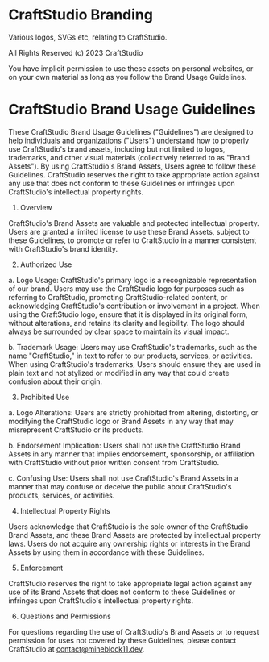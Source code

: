 # CraftStudio Branding

Various logos, SVGs etc, relating to CraftStudio.

All Rights Reserved (c) 2023 CraftStudio

You have implicit permission to use these assets on personal websites, or on your own material as long as you follow the Brand Usage Guidelines.

# CraftStudio Brand Usage Guidelines

These CraftStudio Brand Usage Guidelines ("Guidelines") are designed to help individuals and organizations ("Users") understand how to properly use CraftStudio's brand assets, including but not limited to logos, trademarks, and other visual materials (collectively referred to as "Brand Assets"). By using CraftStudio's Brand Assets, Users agree to follow these Guidelines. CraftStudio reserves the right to take appropriate action against any use that does not conform to these Guidelines or infringes upon CraftStudio's intellectual property rights.

1. Overview

CraftStudio's Brand Assets are valuable and protected intellectual property. Users are granted a limited license to use these Brand Assets, subject to these Guidelines, to promote or refer to CraftStudio in a manner consistent with CraftStudio's brand identity.

2. Authorized Use

a. Logo Usage: CraftStudio's primary logo is a recognizable representation of our brand. Users may use the CraftStudio logo for purposes such as referring to CraftStudio, promoting CraftStudio-related content, or acknowledging CraftStudio's contribution or involvement in a project. When using the CraftStudio logo, ensure that it is displayed in its original form, without alterations, and retains its clarity and legibility. The logo should always be surrounded by clear space to maintain its visual impact.

b. Trademark Usage: Users may use CraftStudio's trademarks, such as the name "CraftStudio," in text to refer to our products, services, or activities. When using CraftStudio's trademarks, Users should ensure they are used in plain text and not stylized or modified in any way that could create confusion about their origin.

3. Prohibited Use

a. Logo Alterations: Users are strictly prohibited from altering, distorting, or modifying the CraftStudio logo or Brand Assets in any way that may misrepresent CraftStudio or its products.

b. Endorsement Implication: Users shall not use the CraftStudio Brand Assets in any manner that implies endorsement, sponsorship, or affiliation with CraftStudio without prior written consent from CraftStudio.

c. Confusing Use: Users shall not use CraftStudio's Brand Assets in a manner that may confuse or deceive the public about CraftStudio's products, services, or activities.

4. Intellectual Property Rights

Users acknowledge that CraftStudio is the sole owner of the CraftStudio Brand Assets, and these Brand Assets are protected by intellectual property laws. Users do not acquire any ownership rights or interests in the Brand Assets by using them in accordance with these Guidelines.

5. Enforcement

CraftStudio reserves the right to take appropriate legal action against any use of its Brand Assets that does not conform to these Guidelines or infringes upon CraftStudio's intellectual property rights.

6. Questions and Permissions

For questions regarding the use of CraftStudio's Brand Assets or to request permission for uses not covered by these Guidelines, please contact CraftStudio at contact@mineblock11.dev.

